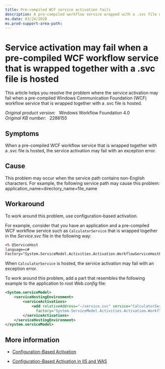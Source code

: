 ```yaml
---
title: Pre-compiled WCF service activation fails
description: A pre-compiled workflow service wrapped with a .svc file may fail activation when the service path contains non-English characters. This article provides a resolution.
ms.date: 03/24/2020
ms.prod-support-area-path: 
---
```

# Service activation may fail when a pre-compiled WCF workflow service that is wrapped together with a .svc file is hosted

This article helps you resolve the problem where the service activation may fail when a pre-compiled Windows Communication Foundation (WCF) workflow service that is wrapped together with a .svc file is hosted.

_Original product version:_ &nbsp; Windows Workflow Foundation 4.0  
_Original KB number:_ &nbsp; 2286155

## Symptoms

When a pre-compiled WCF workflow service that is wrapped together with a .svc file is hosted, the service activation may fail with an exception error.

## Cause

This problem may occur when the service path contains non-English characters. For example, the following service path may cause this problem:  
application_name+directory_name+file_name

## Workaround

To work around this problem, use configuration-based activation.

For example, consider that you have an application and a pre-compiled WCF workflow service such as `CalculatorService` that is wrapped together in the *Service.svc* file in the following way:

```xml
<% @ServiceHost
language=c#
Factory="System.ServiceModel.Activities.Activation.WorkflowServiceHostFactory,Service="CalculatorService"%>
```

When `CalculatorService` is hosted, the service activation may fail with an exception error.

To work around this problem, add a part that resembles the following example to the application to root *Web.config* file:

```xml
<System.serviceModel>
    <serviceHostingEnvironment>
        <serviceActivations>
            <add relativeAddress="~/service.svc" service="CalculatorService"
              factory="System.ServiceModel.Activities.Activation.WorkflowServiceHostFactory"/>
        </serviceActivations>
    </serviceHostingEnvironment>
</system.serviceModel>
```

## More information

- [Configuration-Based Activation](/previous-versions/dotnet/netframework-4.0/dd807499(v=vs.100))

- [Configuration-Based Activation in IIS and WAS](/dotnet/framework/wcf/feature-details/configuration-based-activation-in-iis-and-was)
